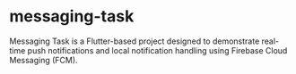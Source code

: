 # messaging-task
Messaging Task is a Flutter-based project designed to demonstrate real-time push notifications and local notification handling using Firebase Cloud Messaging (FCM).
